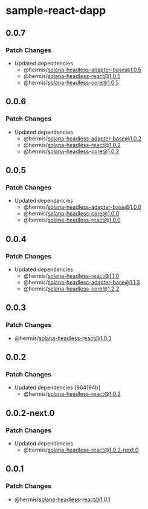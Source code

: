 # sample-react-dapp

## 0.0.7

### Patch Changes

- Updated dependencies
  - @hermis/solana-headless-adapter-base@1.0.5
  - @hermis/solana-headless-react@1.0.5
  - @hermis/solana-headless-core@1.0.5

## 0.0.6

### Patch Changes

- Updated dependencies
  - @hermis/solana-headless-adapter-base@1.0.2
  - @hermis/solana-headless-react@1.0.2
  - @hermis/solana-headless-core@1.0.2

## 0.0.5

### Patch Changes

- Updated dependencies
  - @hermis/solana-headless-adapter-base@1.0.0
  - @hermis/solana-headless-core@1.0.0
  - @hermis/solana-headless-react@1.0.0

## 0.0.4

### Patch Changes

- Updated dependencies
  - @hermis/solana-headless-react@1.1.0
  - @hermis/solana-headless-adapter-base@1.1.3
  - @hermis/solana-headless-core@1.2.2

## 0.0.3

### Patch Changes

- @hermis/solana-headless-react@1.0.3

## 0.0.2

### Patch Changes

- Updated dependencies [964194b]
  - @hermis/solana-headless-react@1.0.2

## 0.0.2-next.0

### Patch Changes

- Updated dependencies
  - @hermis/solana-headless-react@1.0.2-next.0

## 0.0.1

### Patch Changes

- @hermis/solana-headless-react@1.0.1
